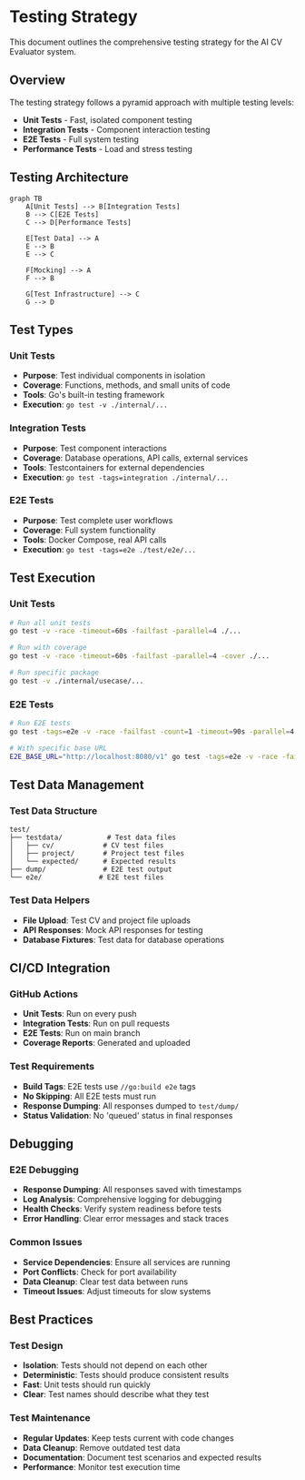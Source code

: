 # Testing Strategy

This document outlines the comprehensive testing strategy for the AI CV Evaluator system.

## Overview

The testing strategy follows a pyramid approach with multiple testing levels:
- **Unit Tests** - Fast, isolated component testing
- **Integration Tests** - Component interaction testing  
- **E2E Tests** - Full system testing
- **Performance Tests** - Load and stress testing

## Testing Architecture

```mermaid
graph TB
    A[Unit Tests] --> B[Integration Tests]
    B --> C[E2E Tests]
    C --> D[Performance Tests]
    
    E[Test Data] --> A
    E --> B
    E --> C
    
    F[Mocking] --> A
    F --> B
    
    G[Test Infrastructure] --> C
    G --> D
```

## Test Types

### Unit Tests
- **Purpose**: Test individual components in isolation
- **Coverage**: Functions, methods, and small units of code
- **Tools**: Go's built-in testing framework
- **Execution**: `go test -v ./internal/...`

### Integration Tests
- **Purpose**: Test component interactions
- **Coverage**: Database operations, API calls, external services
- **Tools**: Testcontainers for external dependencies
- **Execution**: `go test -tags=integration ./internal/...`

### E2E Tests
- **Purpose**: Test complete user workflows
- **Coverage**: Full system functionality
- **Tools**: Docker Compose, real API calls
- **Execution**: `go test -tags=e2e ./test/e2e/...`

## Test Execution

### Unit Tests
```bash
# Run all unit tests
go test -v -race -timeout=60s -failfast -parallel=4 ./...

# Run with coverage
go test -v -race -timeout=60s -failfast -parallel=4 -cover ./...

# Run specific package
go test -v ./internal/usecase/...
```

### E2E Tests
```bash
# Run E2E tests
go test -tags=e2e -v -race -failfast -count=1 -timeout=90s -parallel=4 ./test/e2e/...

# With specific base URL
E2E_BASE_URL="http://localhost:8080/v1" go test -tags=e2e -v -race -failfast -count=1 -timeout=90s -parallel=4 ./test/e2e/...
```

## Test Data Management

### Test Data Structure
```
test/
├── testdata/           # Test data files
│   ├── cv/            # CV test files
│   ├── project/       # Project test files
│   └── expected/      # Expected results
├── dump/              # E2E test output
└── e2e/              # E2E test files
```

### Test Data Helpers
- **File Upload**: Test CV and project file uploads
- **API Responses**: Mock API responses for testing
- **Database Fixtures**: Test data for database operations

## CI/CD Integration

### GitHub Actions
- **Unit Tests**: Run on every push
- **Integration Tests**: Run on pull requests
- **E2E Tests**: Run on main branch
- **Coverage Reports**: Generated and uploaded

### Test Requirements
- **Build Tags**: E2E tests use `//go:build e2e` tags
- **No Skipping**: All E2E tests must run
- **Response Dumping**: All responses dumped to `test/dump/`
- **Status Validation**: No 'queued' status in final responses

## Debugging

### E2E Debugging
- **Response Dumping**: All responses saved with timestamps
- **Log Analysis**: Comprehensive logging for debugging
- **Health Checks**: Verify system readiness before tests
- **Error Handling**: Clear error messages and stack traces

### Common Issues
- **Service Dependencies**: Ensure all services are running
- **Port Conflicts**: Check for port availability
- **Data Cleanup**: Clear test data between runs
- **Timeout Issues**: Adjust timeouts for slow systems

## Best Practices

### Test Design
- **Isolation**: Tests should not depend on each other
- **Deterministic**: Tests should produce consistent results
- **Fast**: Unit tests should run quickly
- **Clear**: Test names should describe what they test

### Test Maintenance
- **Regular Updates**: Keep tests current with code changes
- **Data Cleanup**: Remove outdated test data
- **Documentation**: Document test scenarios and expected results
- **Performance**: Monitor test execution time